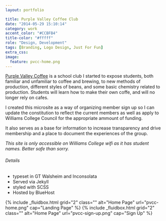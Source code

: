 ```yaml
---
layout: portfolio

title: Purple Valley Coffee Club
date: "2014-05-29 15:10:14"
category: work
accent_color: "#CCBFB4"
title-color: "#fffff"
role: "Design, Development"
tags: [Branding, Logo Design, Just For Fun]
extra_css:
image:
  feature: pvcc-home.png
---
```


[Purple Valley Coffee](http://pvcc.twnsnd.co) is a school club I started to expose students, both familiar and unfamiliar to coffee and brewing, to new methods of production, different styles of beans, and some basic chemistry related to production. Students will learn how to make their own coffe, and will no longer rely on cafes.

I created this microsite as a way of organizing member sign up so I can update the constitution to reflect the current members as well as apply to Williams College Council for the appropriate ammount of funding.

It also serves as a base for information to increase transparency and drive membership and a place to document the experiences of the group. 

_This site is only accessible on Williams College wifi as it has student names. Better safe than sorry._

###### Details
* typeset in GT Walsheim and Inconsolata
* Served via Jekyll
* styled with SCSS
* Hosted by BlueHost

{% include _fluidbox.html grid="2" class="" alt="Home Page" url="pvcc-home.png" cap="Landing Page" %}
{% include _fluidbox.html grid="2" class="" alt="Home Page" url="pvcc-sign-up.png" cap="Sign Up" %}
